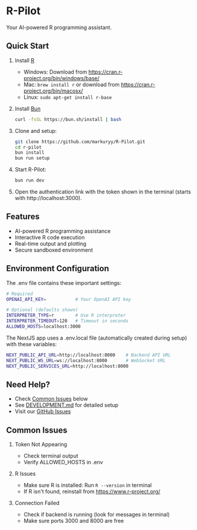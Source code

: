 # R-Pilot

Your AI-powered R programming assistant.

## Quick Start

1. Install [R](https://www.r-project.org/)
   - Windows: Download from https://cran.r-project.org/bin/windows/base/
   - Mac: `brew install r` or download from https://cran.r-project.org/bin/macosx/
   - Linux: `sudo apt-get install r-base`

2. Install [Bun](https://bun.sh/)
   ```bash
   curl -fsSL https://bun.sh/install | bash
   ```

3. Clone and setup:
   ```bash
   git clone https://github.com/markuryy/R-Pilot.git
   cd r-pilot
   bun install
   bun run setup
   ```

4. Start R-Pilot:
   ```bash
   bun run dev
   ```

5. Open the authentication link with the token shown in the terminal (starts with http://localhost:3000).

## Features

- AI-powered R programming assistance
- Interactive R code execution
- Real-time output and plotting
- Secure sandboxed environment

## Environment Configuration

The .env file contains these important settings:

```bash
# Required
OPENAI_API_KEY=           # Your OpenAI API key

# Optional (defaults shown)
INTERPRETER_TYPE=r        # Use R interpreter
INTERPRETER_TIMEOUT=120   # Timeout in seconds
ALLOWED_HOSTS=localhost:3000
```

The NextJS app uses a .env.local file (automatically created during setup) with these variables:

```bash
NEXT_PUBLIC_API_URL=http://localhost:8000    # Backend API URL
NEXT_PUBLIC_WS_URL=ws://localhost:8000       # WebSocket URL
NEXT_PUBLIC_SERVICES_URL=http://localhost:8000
```

## Need Help?

- Check [Common Issues](#common-issues) below
- See [DEVELOPMENT.md](DEVELOPMENT.md) for detailed setup
- Visit our [GitHub Issues](https://github.com/your-repo/issues)

## Common Issues

1. Token Not Appearing
   - Check terminal output
   - Verify ALLOWED_HOSTS in .env

2. R Issues
   - Make sure R is installed: Run `R --version` in terminal
   - If R isn't found, reinstall from https://www.r-project.org/

3. Connection Failed
   - Check if backend is running (look for messages in terminal)
   - Make sure ports 3000 and 8000 are free
